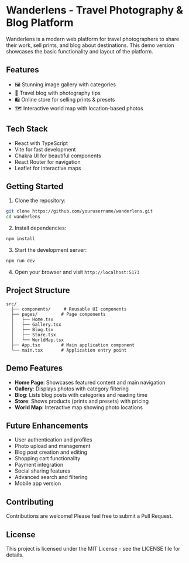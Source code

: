 # Wanderlens - Travel Photography & Blog Platform

Wanderlens is a modern web platform for travel photographers to share their work, sell prints, and blog about destinations. This demo version showcases the basic functionality and layout of the platform.

## Features

- 🖼️ Stunning image gallery with categories
- 📝 Travel blog with photography tips
- 🛍️ Online store for selling prints & presets
- 🗺️ Interactive world map with location-based photos

## Tech Stack

- React with TypeScript
- Vite for fast development
- Chakra UI for beautiful components
- React Router for navigation
- Leaflet for interactive maps

## Getting Started

1. Clone the repository:
```bash
git clone https://github.com/yourusername/wanderlens.git
cd wanderlens
```

2. Install dependencies:
```bash
npm install
```

3. Start the development server:
```bash
npm run dev
```

4. Open your browser and visit `http://localhost:5173`

## Project Structure

```
src/
  ├── components/     # Reusable UI components
  ├── pages/         # Page components
  │   ├── Home.tsx
  │   ├── Gallery.tsx
  │   ├── Blog.tsx
  │   ├── Store.tsx
  │   └── WorldMap.tsx
  ├── App.tsx        # Main application component
  └── main.tsx       # Application entry point
```

## Demo Features

- **Home Page**: Showcases featured content and main navigation
- **Gallery**: Displays photos with category filtering
- **Blog**: Lists blog posts with categories and reading time
- **Store**: Shows products (prints and presets) with pricing
- **World Map**: Interactive map showing photo locations

## Future Enhancements

- User authentication and profiles
- Photo upload and management
- Blog post creation and editing
- Shopping cart functionality
- Payment integration
- Social sharing features
- Advanced search and filtering
- Mobile app version

## Contributing

Contributions are welcome! Please feel free to submit a Pull Request.

## License

This project is licensed under the MIT License - see the LICENSE file for details. 